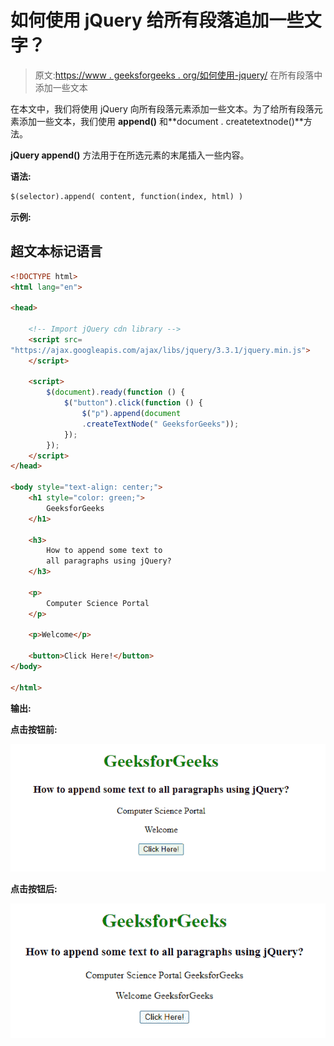 # 如何使用 jQuery 给所有段落追加一些文字？

> 原文:[https://www . geeksforgeeks . org/如何使用-jquery/](https://www.geeksforgeeks.org/how-to-append-some-text-to-all-paragraphs-using-jquery/) 在所有段落中添加一些文本

在本文中，我们将使用 jQuery 向所有段落元素添加一些文本。为了给所有段落元素添加一些文本，我们使用 **append()** 和**document . createtextnode()**方法。

**jQuery append()** 方法用于在所选元素的末尾插入一些内容。

**语法:**

```html
$(selector).append( content, function(index, html) )
```

**示例:**

## 超文本标记语言

```html
<!DOCTYPE html>
<html lang="en">

<head>

    <!-- Import jQuery cdn library -->
    <script src=
"https://ajax.googleapis.com/ajax/libs/jquery/3.3.1/jquery.min.js">
    </script>

    <script>
        $(document).ready(function () {
            $("button").click(function () {
                $("p").append(document
                .createTextNode(" GeeksforGeeks"));
            });
        });
    </script>
</head>

<body style="text-align: center;">
    <h1 style="color: green;">
        GeeksforGeeks
    </h1>

    <h3>
        How to append some text to
        all paragraphs using jQuery?
    </h3>

    <p>
        Computer Science Portal
    </p>

    <p>Welcome</p>

    <button>Click Here!</button>
</body>

</html>
```

**输出:**

**点击按钮前:**

![](img/5dfc7090be25f391f70286a5fff2f81d.png)

**点击按钮后:**

![](img/d3080c4b9c612706ac7436fe12ab64b6.png)